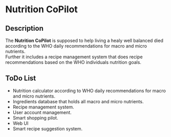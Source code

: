 # Nutrition CoPilot

## Description

The **Nutrition CoPilot** is supposed to help living a healy well balanced died according to the WHO daily recommendations for macro and micro nutrients.  
Further it includes a recipe management system that does recipe recommendations based on the WHO individuals nutrition goals. 

## ToDo List

- Nutrition calculator according to WHO daily recommendations for macro and micro nutrients.
- Ingredients database that holds all macro and micro nutrients. 
- Recipe management system.
- User account management. 
- Smart shopping pilot.
- Web UI
- Smart recipe suggestion system. 



